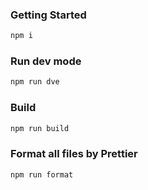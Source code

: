 ### Getting Started

```bash
npm i
```

### Run dev mode

```bash
npm run dve
```

### Build

```bash
npm run build
```

### Format all files by Prettier

```bash
npm run format
```
